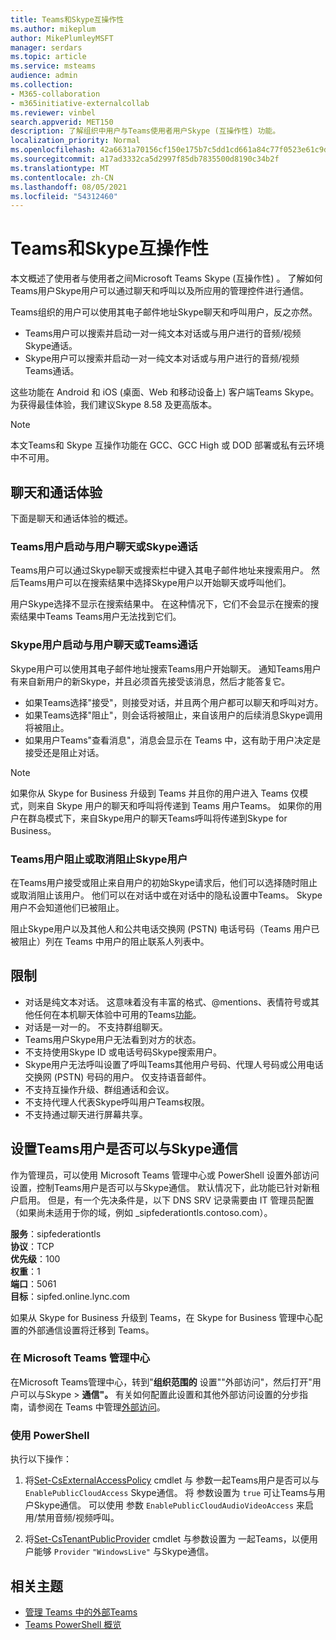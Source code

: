 ```yaml
---
title: Teams和Skype互操作性
ms.author: mikeplum
author: MikePlumleyMSFT
manager: serdars
ms.topic: article
ms.service: msteams
audience: admin
ms.collection:
- M365-collaboration
- m365initiative-externalcollab
ms.reviewer: vinbel
search.appverid: MET150
description: 了解组织中用户与Teams使用者用户Skype (互操作性) 功能。
localization_priority: Normal
ms.openlocfilehash: 42a6631a70156cf150e175b7c5dd1cd661a84c77f0523e61c9d7b9313e4f81e7
ms.sourcegitcommit: a17ad3332ca5d2997f85db7835500d8190c34b2f
ms.translationtype: MT
ms.contentlocale: zh-CN
ms.lasthandoff: 08/05/2021
ms.locfileid: "54312460"
---
```

# <a name="teams-and-skype-interoperability"></a>Teams和Skype互操作性

本文概述了使用者与使用者之间Microsoft Teams Skype (互操作性) 。 了解如何Teams用户Skype用户可以通过聊天和呼叫以及所应用的管理控件进行通信。

Teams组织的用户可以使用其电子邮件地址Skype聊天和呼叫用户，反之亦然。

- Teams用户可以搜索并启动一对一纯文本对话或与用户进行的音频/视频Skype通话。
- Skype用户可以搜索并启动一对一纯文本对话或与用户进行的音频/视频Teams通话。

这些功能在 Android 和 iOS (桌面、Web 和移动设备上) 客户端Teams Skype。 为获得最佳体验，我们建议Skype 8.58 及更高版本。

> [!NOTE]
> 本文Teams和 Skype 互操作功能在 GCC、GCC High 或 DOD 部署或私有云环境中不可用。

## <a name="chat-and-calling-experience"></a>聊天和通话体验

下面是聊天和通话体验的概述。

### <a name="teams-user-starts-a-chat-or-call-with-a-skype-user"></a>Teams用户启动与用户聊天或Skype通话

Teams用户可以通过Skype聊天或搜索栏中键入其电子邮件地址来搜索用户。  然后Teams用户可以在搜索结果中选择Skype用户以开始聊天或呼叫他们。

用户Skype选择不显示在搜索结果中。 在这种情况下，它们不会显示在搜索的搜索结果中Teams Teams用户无法找到它们。

### <a name="skype-user-starts-a-chat-or-call-with-a-teams-user"></a>Skype用户启动与用户聊天或Teams通话

Skype用户可以使用其电子邮件地址搜索Teams用户开始聊天。 通知Teams用户有来自新用户的新Skype，并且必须首先接受该消息，然后才能答复它。

- 如果Teams选择"接受"，则接受对话，并且两个用户都可以聊天和呼叫对方。
- 如果Teams选择"阻止"，则会话将被阻止，来自该用户的后续消息Skype调用将被阻止。
- 如果用户Teams"查看消息"，消息会显示在 Teams 中，这有助于用户决定是接受还是阻止对话。

> [!NOTE]
> 如果你从 Skype for Business 升级到 Teams 并且你的用户进入 Teams 仅模式，则来自 Skype 用户的聊天和呼叫将传递到 Teams 用户Teams。 如果你的用户在群岛模式下，来自Skype用户的聊天Teams呼叫将传递到Skype for Business。

### <a name="teams-user-blocks-or-unblocks-a-skype-user"></a>Teams用户阻止或取消阻止Skype用户

在Teams用户接受或阻止来自用户的初始Skype请求后，他们可以选择随时阻止或取消阻止该用户。 他们可以在对话中或在对话中的隐私设置中Teams。 Skype用户不会知道他们已被阻止。

阻止Skype用户以及其他人和公共电话交换网 (PSTN) 电话号码（Teams 用户已被阻止）列在 Teams 中用户的阻止联系人列表中。

## <a name="limitations"></a>限制

- 对话是纯文本对话。 这意味着没有丰富的格式、@mentions、表情符号或其他任何在本机聊天体验中可用的Teams[功能](native-chat-for-external-users.md)。
- 对话是一对一的。 不支持群组聊天。
- Teams用户Skype用户无法看到对方的状态。
- 不支持使用Skype ID 或电话号码Skype搜索用户。
- Skype用户无法呼叫设置了呼叫Teams其他用户号码、代理人号码或公用电话交换网 (PSTN) 号码的用户。  仅支持语音邮件。
- 不支持互操作升级、群组通话和会议。
- 不支持代理人代表Skype呼叫用户Teams权限。
- 不支持通过聊天进行屏幕共享。

## <a name="set-whether-teams-users-can-communicate-with-skype-users"></a>设置Teams用户是否可以与Skype通信

作为管理员，可以使用 Microsoft Teams 管理中心或 PowerShell 设置外部访问设置，控制Teams用户是否可以与Skype通信。 默认情况下，此功能已针对新租户启用。 但是，有一个先决条件是，以下 DNS SRV 记录需要由 IT 管理员配置（如果尚未适用于你的域，例如 _sipfederationtls.contoso.com）。  

**服务**：sipfederationtls<br/>
**协议**：TCP<br/>
**优先级**：100<br/>
**权重**：1<br/>
**端口**：5061<br/>
**目标**：sipfed.online.lync.com

如果从 Skype for Business 升级到 Teams，在 Skype for Business 管理中心配置的外部通信设置将迁移到 Teams。

### <a name="in-the-microsoft-teams-admin-center"></a>在 Microsoft Teams 管理中心

在Microsoft Teams管理中心，转到"**组织范围的** 设置""外部访问"，然后打开"用户可以与Skype  >  **通信"。** 有关如何配置此设置和其他外部访问设置的分步指南，请参阅在 Teams 中管理[外部访问](./manage-external-access.md#allow-or-block-domains)。

### <a name="using-powershell"></a>使用 PowerShell

执行以下操作： 
1. 将[Set-CsExternalAccessPolicy](/powershell/module/skype/set-csexternalaccesspolicy) cmdlet 与 参数一起Teams用户是否可以与 ```EnablePublicCloudAccess``` Skype通信。 将 参数设置为 ```true``` 可让Teams与用户Skype通信。 可以使用 参数 ```EnablePublicCloudAudioVideoAccess``` 来启用/禁用音频/视频呼叫。

2. 将[Set-CsTenantPublicProvider](/powershell/module/skype/Set-CsTenantPublicProvider) cmdlet 与参数设置为 一起Teams，以便用户能够 ```Provider``` ```"WindowsLive"``` 与Skype通信。

## <a name="related-topics"></a>相关主题

- [管理 Teams 中的外部Teams](manage-external-access.md)
- [Teams PowerShell 概览](teams-powershell-overview.md)